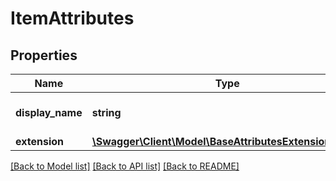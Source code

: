 # ItemAttributes

## Properties
Name | Type | Description | Notes
------------ | ------------- | ------------- | -------------
**display_name** | **string** | displayable name of the item | 
**extension** | [**\Swagger\Client\Model\BaseAttributesExtensionObject**](BaseAttributesExtensionObject.md) |  | 

[[Back to Model list]](../README.md#documentation-for-models) [[Back to API list]](../README.md#documentation-for-api-endpoints) [[Back to README]](../README.md)


